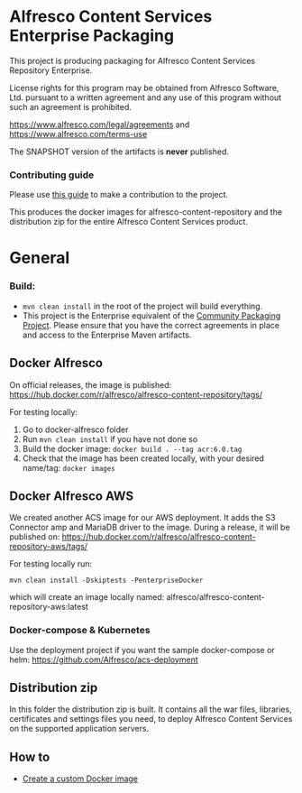
# Alfresco Content Services Enterprise Packaging
This project is producing packaging for Alfresco Content Services Repository Enterprise.

License rights for this program may be obtained from Alfresco Software, Ltd.
pursuant to a written agreement and any use of this program without such an
agreement is prohibited.

https://www.alfresco.com/legal/agreements and https://www.alfresco.com/terms-use

The SNAPSHOT version of the artifacts is **never** published.

### Contributing guide
Please use [this guide](CONTRIBUTING.md) to make a contribution to the project.

This produces the docker images for alfresco-content-repository and the distribution zip for the entire Alfresco Content Services product.

# General

### Build:
* ```mvn clean install``` in the root of the project will build everything.
* This project is the Enterprise equivalent of the [Community Packaging Project](https://github.com/Alfresco/acs-community-packaging).  Please ensure that you have the correct agreements in place and access to the Enterprise Maven artifacts.

## Docker Alfresco
On official releases, the image is published:
https://hub.docker.com/r/alfresco/alfresco-content-repository/tags/ 

For testing locally:
1. Go to docker-alfresco folder
2. Run ```mvn clean install``` if you have not done so
3. Build the docker image: ```docker build . --tag acr:6.0.tag```
4. Check that the image has been created locally, with your desired name/tag: ```docker images```

## Docker Alfresco AWS
We created another ACS image for our AWS deployment. It adds the S3 Connector amp and MariaDB driver to the image.
During a release, it will be published on:
https://hub.docker.com/r/alfresco/alfresco-content-repository-aws/tags/ 

For testing locally run:
```
mvn clean install -Dskiptests -PenterpriseDocker
```
which will create an image locally named: alfresco/alfresco-content-repository-aws:latest

### Docker-compose & Kubernetes
Use the deployment project if you want the sample docker-compose or helm: https://github.com/Alfresco/acs-deployment

## Distribution zip
In this folder the distribution zip is built. It contains all the war files, libraries, certificates and settings files you need, to deploy Alfresco Content Services on the supported application servers.


## How to

* [Create a custom Docker image](docs/create-custom-image.md)
